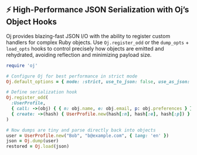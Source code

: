 ## ⚡️ High-Performance JSON Serialization with Oj’s Object Hooks

Oj provides blazing-fast JSON I/O with the ability to register custom handlers for complex Ruby objects. Use `Oj.register_odd` or the `dump_opts` + `load_opts` hooks to control precisely how objects are emitted and rehydrated, avoiding reflection and minimizing payload size.

```ruby
require 'oj'

# Configure Oj for best performance in strict mode
Oj.default_options = { mode: :strict, use_to_json: false, use_as_json: false }

# Define serialization hook
Oj.register_odd(
  :UserProfile,
  { call: ->(obj) { { n: obj.name, e: obj.email, p: obj.preferences } } },
  { create: ->(hash) { UserProfile.new(hash[:n], hash[:e], hash[:p]) } }
)

# Now dumps are tiny and parse directly back into objects
user = UserProfile.new("Bob", "b@example.com", { lang: 'en' })
json = Oj.dump(user)
restored = Oj.load(json)
```